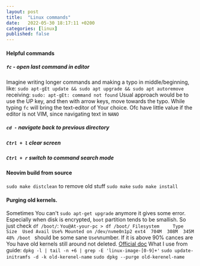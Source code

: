 ```yaml
---
layout: post
title:  "Linux commands"
date:   2022-05-30 18:17:11 +0200
categories: [linux]
published: false
---
```


#### Helpful commands

##### <a name="fc">`fc` - open last command in editor

Imagine writing longer commands and making a typo in middle/beginning,
like: `sudo apt-gEt update && sudo apt upgrade && sudo apt autoremove`
receiving: `sudo: apt-gEt: command not found`
Usual approach would be to use the UP key, and then with arrow keys, move 
towards the typo. 
While typing `fc` will bring the text-editor of Your choice. Ofc have little 
value if the editor is not VIM, since navigating text in `NANO`

##### <a name="cd -">`cd -` navigate back to previous directory
##### <a name="ctrl + l">`Ctrl + l` clear screen
##### <a name="ctrl + r">`Ctrl + r` switch to command search mode 
#### Neovim build from source
`sudo make distclean` to remove old stuff
`sudo make`
`sudo make install`

#### Purging old kernels.
Sometimes You can't `sudo apt-get upgrade` anymore it gives some error.
Especially when disk is encrypted, `boot` partition tends to be smallish.
So just check `df /boot/`: 
`You@At-your-pc > df /boot/
Filesystem     Type  Size  Used Avail Use% Mounted on
/dev/nvme0n1p2 ext4  704M  308M  345M  48% /boot
`
should be some sane `Use%`number. If it is above 90% cances are You have old kernels 
still around not deleted.
[Official doc](https://help.ubuntu.com/community/RemoveOldKernels#Manual_Maintenance)
What I use from guide:
`dpkg -l | tail -n +6 | grep -E 'linux-image-[0-9]+'`
`sudo update-initramfs -d -k old-kerenel-name`
`sudo dpkg --purge old-kerenel-name`
